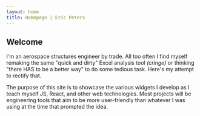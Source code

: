 ```yaml
---
layout: home
title: Homepage | Eric Peters
---
```

## Welcome
I'm an aerospace structures engineer by trade. All too often I find myself remaking the same "quick and dirty" Excel analysis tool *(cringe)* or thinking "there HAS to be a better way" to do some tedious task. Here's my attempt to rectify that.

The purpose of this site is to showcase the various widgets I develop as I teach myself JS, React, and other web technologies. Most projects will be engineering tools that aim to be more user-friendly than whatever I was using at the time that prompted the idea.

